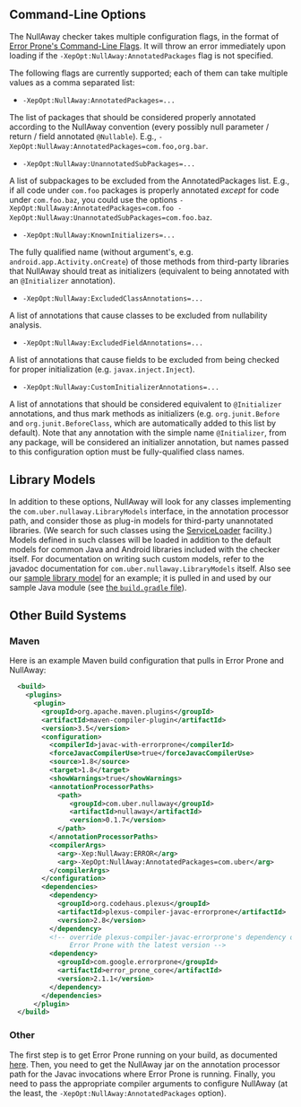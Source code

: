 ## Command-Line Options

The NullAway checker takes multiple configuration flags, in the format of [Error Prone's Command-Line Flags](http://errorprone.info/docs/flags). It will throw an error immediately upon loading if the `-XepOpt:NullAway:AnnotatedPackages` flag is not specified.

The following flags are currently supported; each of them can take multiple values as a comma separated list:

  - `-XepOpt:NullAway:AnnotatedPackages=...`

The list of packages that should be considered properly annotated according to the NullAway convention (every possibly null parameter / return / field annotated `@Nullable`).  E.g., `-XepOpt:NullAway:AnnotatedPackages=com.foo,org.bar`.

  - `-XepOpt:NullAway:UnannotatedSubPackages=...`

A list of subpackages to be excluded from the AnnotatedPackages list.  E.g., if all code under `com.foo` packages is properly annotated _except_ for code under `com.foo.baz`, you could use the options `-XepOpt:NullAway:AnnotatedPackages=com.foo -XepOpt:NullAway:UnannotatedSubPackages=com.foo.baz`.

  - `-XepOpt:NullAway:KnownInitializers=...`

The fully qualified name (without argument's, e.g. `android.app.Activity.onCreate`) of those methods from third-party libraries that NullAway should treat as initializers (equivalent to being annotated with an `@Initializer` annotation).

  - `-XepOpt:NullAway:ExcludedClassAnnotations=...`

A list of annotations that cause classes to be excluded from nullability analysis.

  - `-XepOpt:NullAway:ExcludedFieldAnnotations=...`

A list of annotations that cause fields to be excluded from being checked for proper initialization (e.g. `javax.inject.Inject`).

  - `-XepOpt:NullAway:CustomInitializerAnnotations=...`

A list of annotations that should be considered equivalent to `@Initializer` annotations, and thus mark methods as initializers (e.g. `org.junit.Before` and `org.junit.BeforeClass`, which are automatically added to this list by default). Note that any annotation with the simple name `@Initializer`, from any package, will be considered an initializer annotation, but names passed to this configuration option must be fully-qualified class names.

## Library Models

In addition to these options, NullAway will look for any classes implementing the `com.uber.nullaway.LibraryModels` interface, in the annotation processor path, and consider those as plug-in models for third-party unannotated libraries. (We search for such classes using the [ServiceLoader](https://docs.oracle.com/javase/7/docs/api/java/util/ServiceLoader.html) facility.) Models defined in such classes will be loaded in addition to the default models for common Java and Android libraries included with the checker itself. For documentation on writing such custom models, refer to the javadoc documentation for `com.uber.nullaway.LibraryModels` itself.  Also see our [sample library model](https://github.com/uber/NullAway/tree/master/sample-library-model) for an example; it is pulled in and used by our sample Java module (see [the `build.gradle` file](https://github.com/uber/NullAway/blob/ac6e3e1b63d357eec5f9e32fb02b024bf9cfb1f9/sample/build.gradle#L28)).

## Other Build Systems

### Maven

Here is an example Maven build configuration that pulls in Error Prone and NullAway:

```xml
  <build>
    <plugins>
      <plugin>
        <groupId>org.apache.maven.plugins</groupId>
        <artifactId>maven-compiler-plugin</artifactId>
        <version>3.5</version>
        <configuration>
          <compilerId>javac-with-errorprone</compilerId>
          <forceJavacCompilerUse>true</forceJavacCompilerUse>
          <source>1.8</source>
          <target>1.8</target>
          <showWarnings>true</showWarnings>
          <annotationProcessorPaths>
            <path>
               <groupId>com.uber.nullaway</groupId>
               <artifactId>nullaway</artifactId>
               <version>0.1.7</version>
            </path>
          </annotationProcessorPaths>
          <compilerArgs>
            <arg>-Xep:NullAway:ERROR</arg>
            <arg>-XepOpt:NullAway:AnnotatedPackages=com.uber</arg>
          </compilerArgs>
        </configuration>
        <dependencies>
          <dependency>
            <groupId>org.codehaus.plexus</groupId>
            <artifactId>plexus-compiler-javac-errorprone</artifactId>
            <version>2.8</version>
          </dependency>
          <!-- override plexus-compiler-javac-errorprone's dependency on
               Error Prone with the latest version -->
          <dependency>
            <groupId>com.google.errorprone</groupId>
            <artifactId>error_prone_core</artifactId>
            <version>2.1.1</version>
          </dependency>
        </dependencies>        
      </plugin>
  </build>
```
### Other

The first step is to get Error Prone running on your build, as documented [here](http://errorprone.info/docs/installation).  Then, you need to get the NullAway jar on the annotation processor path for the Javac invocations where Error Prone is running.  Finally, you need to pass the appropriate compiler arguments to configure NullAway (at the least, the `-XepOpt:NullAway:AnnotatedPackages` option).